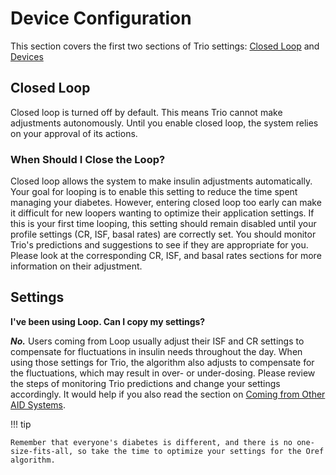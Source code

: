 # Device Configuration
This section covers the first two sections of Trio settings: [Closed Loop](#closed-loop) and [Devices](./Devices.md)

## Closed Loop
Closed loop is turned off by default. This means Trio cannot make adjustments autonomously. Until you enable closed loop, the system relies on your approval of its actions.

### When Should I Close the Loop?

Closed loop allows the system to make insulin adjustments automatically. Your goal for looping is to enable this setting to reduce the time spent managing your diabetes. However, entering closed loop too early can make it difficult for new loopers wanting to optimize their application settings. If this is your first time looping, this setting should remain disabled until your profile settings (CR, ISF, basal rates) are correctly set. You should monitor Trio's predictions and suggestions to see if they are appropriate for you. Please look at the corresponding CR, ISF, and basal rates sections for more information on their adjustment.

## Settings
<b>I've been using Loop. Can I copy my settings?</b>

<b><i>No.</b></i> Users coming from Loop usually adjust their ISF and CR settings to compensate for fluctuations in insulin needs throughout the day. When using those settings for Trio, the algorithm also adjusts to compensate for the fluctuations, which may result in over- or under-dosing. Please review the steps of monitoring Trio predictions and change your settings accordingly. It would help if you also read the section on [Coming from Other AID Systems](transition-qa.md).

!!! tip
    
    Remember that everyone's diabetes is different, and there is no one-size-fits-all, so take the time to optimize your settings for the Oref algorithm.
